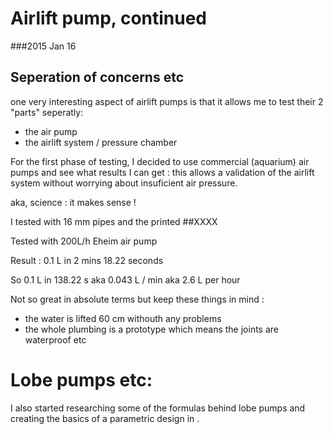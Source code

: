 
Airlift pump, continued
===========================

###2015 Jan 16


Seperation of concerns etc
--------------------------
one very interesting aspect of airlift pumps is that it allows me to test
their 2 "parts" seperatly:

- the air pump
- the airlift system / pressure chamber

For the first phase of testing, I decided to use commercial (aquarium) air pumps
and see what results I can get : this allows a validation of the airlift system
without worrying about insuficient air pressure.

aka, science : it makes sense !


I tested with 16 mm pipes and the printed ##XXXX

Tested with 200L/h Eheim air pump

Result : 0.1 L in 2 mins 18.22 seconds 

So 0.1 L in 138.22 s aka 0.043 L / min aka 2.6 L per hour

Not so great in absolute terms but keep these things in mind : 

- the water is lifted 60 cm withouth any problems
- the whole plumbing is a prototype which means the joints are waterproof etc

Lobe pumps etc:
===============
I also started researching some of the formulas behind lobe pumps
and creating the basics of a parametric design in .
